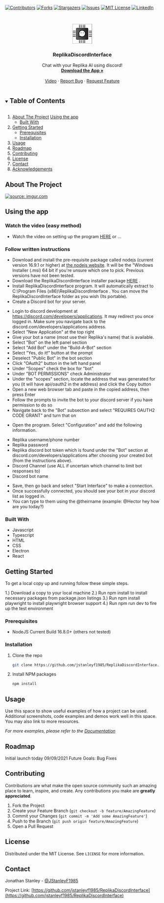 <!--
*** Thanks for checking out the Best-README-Template. If you have a suggestion
*** that would make this better, please fork the repo and create a pull request
*** or simply open an issue with the tag "enhancement".
*** Thanks again! Now go create something AMAZING! :D
***
***
***
*** To avoid retyping too much info. Do a search and replace for the following:
*** jstanleyf1985, ReplikaDiscordInterface, twitter_handle, email, project_title, project_description
-->



<!-- PROJECT SHIELDS -->
<!--
*** I'm using markdown "reference style" links for readability.
*** Reference links are enclosed in brackets [ ] instead of parentheses ( ).
*** See the bottom of this document for the declaration of the reference variables
*** for contributors-url, forks-url, etc. This is an optional, concise syntax you may use.
*** https://www.markdownguide.org/basic-syntax/#reference-style-links
-->
[![Contributors][contributors-shield]][contributors-url]
[![Forks][forks-shield]][forks-url]
[![Stargazers][stars-shield]][stars-url]
[![Issues][issues-shield]][issues-url]
[![MIT License][license-shield]][license-url]
[![LinkedIn][linkedin-shield]][linkedin-url]



<!-- PROJECT LOGO -->
<br />
<p align="center">
  <a href="https://github.com/jstanleyf1985/ReplikaDiscordInterface">
    <img src="icons/64x64.png" alt="Logo" width="64" height="64">
  </a>

  <h3 align="center">ReplikaDiscordInterface</h3>

  <p align="center">
    Chat with your Replika AI using discord!
    <br />
    <a href="https://drive.google.com/file/d/1cdxgkmoZvYGu3Fz6IeFa2TGtejTyjcpx/view?usp=sharing"><strong>Download the App »</strong></a>
    <br />
    <br />
    <a href="https://github.com/jstanleyf1985/ReplikaDiscordInterface">Video</a>
    ·
    <a href="https://github.com/jstanleyf1985/ReplikaDiscordInterface/issues">Report Bug</a>
    ·
    <a href="https://github.com/jstanleyf1985/ReplikaDiscordInterface/issues">Request Feature</a>
  </p>
</p>



<!-- TABLE OF CONTENTS -->
<details open="open">
  <summary><h2 style="display: inline-block">Table of Contents</h2></summary>
  <ol>
    <li>
      <a href="#about-the-project">About The Project</a>
      <a href="#using-the-app">Using the app</a>
      <ul>
        <li><a href="#built-with">Built With</a></li>
      </ul>
    </li>
    <li>
      <a href="#getting-started">Getting Started</a>
      <ul>
        <li><a href="#prerequisites">Prerequisites</a></li>
        <li><a href="#installation">Installation</a></li>
      </ul>
    </li>
    <li><a href="#usage">Usage</a></li>
    <li><a href="#roadmap">Roadmap</a></li>
    <li><a href="#contributing">Contributing</a></li>
    <li><a href="#license">License</a></li>
    <li><a href="#contact">Contact</a></li>
    <li><a href="#acknowledgements">Acknowledgements</a></li>
  </ol>
</details>



<!-- ABOUT THE PROJECT -->
## About The Project

<a href="https://imgur.com/Cfa9qen"><img src="https://i.imgur.com/Cfa9qen.png" title="source: imgur.com" /></a>

## Using the app
### Watch the video (easy method)
* Watch the video on setting up the program <a href="https://youtu.be/9h7aB2OWi-w">HERE</a> or ...

### Follow written instructions
* Download and install the pre-requisite package called nodejs (current version 16.9.1 or higher) at <a href="https://nodejs.org/en/download/current/">the nodejs website</a>. It will be the "Windows Installer (.msi) 64 bit if you're unsure which one to pick. Previous versions have not been tested.
* Download the ReplikaDiscordInterface installer package <a href="https://drive.google.com/file/d/1oVVOepiAtbnco_k9dF_OJXeHbV42GTUW/view?usp=sharing">HERE</a> .
* Install ReplikaDiscordInterface program. It will automatically extract to C:\Program Files (x86)\ReplikaDiscordInterface . You can move the ReplikaDiscordInterface folder as you wish (Its portable).
* Create a Discord bot for your server.
<ul>
  <li>Login to discord development at <a href="https://discord.com/developers/applications">https://discord.com/developers/applications</a>. It may redirect you once logged in. Make sure you navigate back to the discord.com/developers/applications address.</li>
  <li>Select "New Application" at the top right</li>
  <li>Give your bot a name (most use their Replika's name) that is available.</li>
  <li>Select "Bot" on the left panel section</li>
  <li>Select "Add Bot" under the "Build-A-Bot" section</li>
  <li>Select "Yes, do it!" button at the prompt</li>
  <li>Deselect "Public Bot" in the bot section</li>
  <li>Click "OAuth2" button in the left hand panel</li>
  <li>Under "Scopes" check the box for "bot"</li>
  <li>Under "BOT PERMISSIONS" check Administrator</li>
  <li>Under the "scopes" section, locate the address that was generated for you (it will have api/oauth2 in the address) and click the Copy button</li>
  <li>Open a new web browser tab and paste in the copied address, then press Enter</li>
  <li>Follow the prompts to invite the bot to your discord server if you have permission to do so</li>
  <li>Navigate back to the "Bot" subsection and select "REQUIRES OAUTH2 CODE GRANT" and turn that on</li>
</ul>

* Open the program. Select "Configuration" and add the following information.

<ul>
  <li>Replika username/phone number</li>
  <li>Replika password</li>
  <li>Replika discord bot token which is found under the "Bot" section at discord.com/developers/applications after choosing your created bot (from the instructions above).</li>
  <li>Discord Channel (use ALL if uncertain which channel to limit bot responses to)</li>
  <li>Discord bot name</li>
</ul>

* Save, then go back and select "Start Interface" to make a connection.
* Once successfully connected, you should see your bot in your discord list as logged in.
* You can type to them using the @theirname (example: @Hector hey how are you today?)

### Built With

* Javascript
* Typescript
* HTML
* CSS
* Electron
* React

<!-- GETTING STARTED -->
## Getting Started

To get a local copy up and running follow these simple steps.

1.) Download a copy to your local machine
2.) Run npm install to install necessary packages from package.json listings
3.) Run npm install playwright to install playwright browser support
4.) Run npm run dev to fire up the test environment

### Prerequisites

* NodeJS Current Build 16.8.0+ (others not tested)

### Installation

1. Clone the repo
   ```sh
   git clone https://github.com/jstanleyf1985/ReplikaDiscordInterface.git
   ```
2. Install NPM packages
   ```sh
   npm install
   ```



<!-- USAGE EXAMPLES -->
## Usage

Use this space to show useful examples of how a project can be used. Additional screenshots, code examples and demos work well in this space. You may also link to more resources.

_For more examples, please refer to the [Documentation](https://example.com)_



<!-- ROADMAP -->
## Roadmap

Initial launch today 09/09/2021
Future Goals: Bug Fixes


<!-- CONTRIBUTING -->
## Contributing

Contributions are what make the open source community such an amazing place to learn, inspire, and create. Any contributions you make are **greatly appreciated**.

1. Fork the Project
2. Create your Feature Branch (`git checkout -b feature/AmazingFeature`)
3. Commit your Changes (`git commit -m 'Add some AmazingFeature'`)
4. Push to the Branch (`git push origin feature/AmazingFeature`)
5. Open a Pull Request



<!-- LICENSE -->
## License

Distributed under the MIT License. See `LICENSE` for more information.

<!-- CONTACT -->
## Contact

Jonathan Stanley - <a href="https://twitter.com/JStanleyF1985">@JStanleyF1985</a>

Project Link: [https://github.com/jstanleyf1985/ReplikaDiscordInterface](https://github.com/jstanleyf1985/ReplikaDiscordInterface)


<!-- MARKDOWN LINKS & IMAGES -->
<!-- https://www.markdownguide.org/basic-syntax/#reference-style-links -->
[contributors-shield]: https://img.shields.io/github/contributors/jstanleyf1985/repo.svg?style=for-the-badge
[contributors-url]: https://github.com/jstanleyf1985/ReplikaDiscordInterface/graphs/contributors
[forks-shield]: https://img.shields.io/github/forks/jstanleyf1985/repo.svg?style=for-the-badge
[forks-url]: https://github.com/jstanleyf1985/ReplikaDiscordInterface/network/members
[stars-shield]: https://img.shields.io/github/stars/jstanleyf1985/repo.svg?style=for-the-badge
[stars-url]: https://github.com/jstanleyf1985/ReplikaDiscordInterface/stargazers
[issues-shield]: https://img.shields.io/github/issues/jstanleyf1985/repo.svg?style=for-the-badge
[issues-url]: https://github.com/jstanleyf1985/ReplikaDiscordInterface/issues
[license-shield]: https://img.shields.io/github/license/jstanleyf1985/repo.svg?style=for-the-badge
[license-url]: https://github.com/jstanleyf1985/ReplikaDiscordInterface/blob/master/LICENSE.txt
[linkedin-shield]: https://img.shields.io/badge/-LinkedIn-black.svg?style=for-the-badge&logo=linkedin&colorB=555
[linkedin-url]: https://www.linkedin.com/in/jonathan-stanley-237b54126/